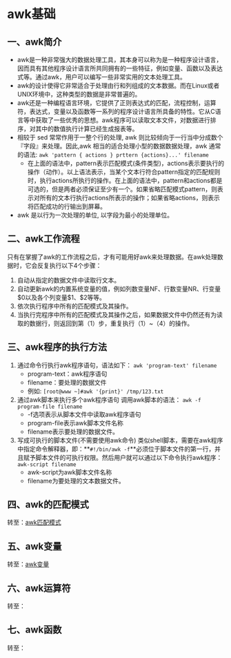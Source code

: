 # awk基础
## 一、awk简介
+ awk是一种非常强大的数据处理工具，其本身可以称为是一种程序设计语言，因而具有其他程序设计语言所共同拥有的一些特征，例如变量、函数以及表达式等。通过awk，用户可以编写一些非常实用的文本处理工具。
+ awk的设计使得它非常适合于处理由行和列组成的文本数据。而在Linux或者UNIX环境中，这种类型的数据是非常普遍的。
+ awk还是一种编程语言环境，它提供了正则表达式的匹配，流程控制，运算符，表达式，变量以及函数等一系列的程序设计语言所具备的特性。它从C语言等中获取了一些优秀的思想。awk程序可以读取文本文件，对数据进行排序，对其中的数值执行计算已经生成报表等。
+ 相较于 sed 常常作用于一整个行的处理, awk 则比较倾向于一行当中分成数个『字段』来处理。因此,awk 相当的适合处理小型的数据数据处理，awk 通常的语法:
`awk 'pattern { actions } prttern {actions}...' filename`
    + 在上面的语法中，pattern表示匹配模式(条件类型)，actions表示要执行的操作（动作）。以上语法表示，当某个文本行符合pattern指定的匹配规则时，执行actions所执行的操作。在上面的语法中，pattern和actions都是可选的，但是两者必须保证至少有一个。如果省略匹配模式pattern，则表示对所有的文本行执行actions所表示的操作；如果省略actions，则表示将匹配成功的行输出到屏幕。
+ awk 是以行为一次处理的单位, 以字段为最小的处理单位。
## 二、awk工作流程
只有在掌握了awk的工作流程之后，才有可能用好awk来处理数据。在awk处理数据时，它会反复执行以下4个步骤：
1. 自动从指定的数据文件中读取行文本。
2. 自动更新awk的内置系统变量的值，例如列数变量NF、行数变量NR、行变量\$0以及各个列变量\$1、\$2等等。
3. 依次执行程序中所有的匹配模式及其操作。
4. 当执行完程序中所有的匹配模式及其操作之后，如果数据文件中仍然还有为读取的数据行，则返回到第（1）步，重复执行（1）~（4）的操作。
## 三、awk程序的执行方法
1. 通过命令行执行awk程序语句，语法如下：
  `awk 'program-text' filename`
   + program-text：awk程序语句
   + filename：要处理的数据文件
   + 例如:
   `[root@www ~]#awk '{print}' /tmp/123.txt`
2. 通过awk脚本来执行多个awk程序语句
调用awk脚本的语法：
`awk -f program-file filename`
   + -f选项表示从脚本文件中读取awk程序语句
   + program-file表示awk脚本文件名称
   + filename表示要处理的数据文件。
3. 写成可执行的脚本文件(不需要使用awk命令)
类似shell脚本，需要在awk程序中指定命令解释器，即：**`#!/bin/awk -f`**必须位于脚本文件的第一行，并且赋予脚本文件的可执行权限。然后用户就可以通过以下命令执行awk程序：
`awk-script filename`
   + awk-script为awk脚本文件名称
   + filename为要处理的文本数据文件。
## 四、awk的匹配模式
转至：[awk匹配模式](./2.awk匹配模式.md/)
## 五、awk变量
转至：[awk变量](./3.awk变量.md/)
## 六、awk运算符
转至：
## 七、awk函数
转至：
